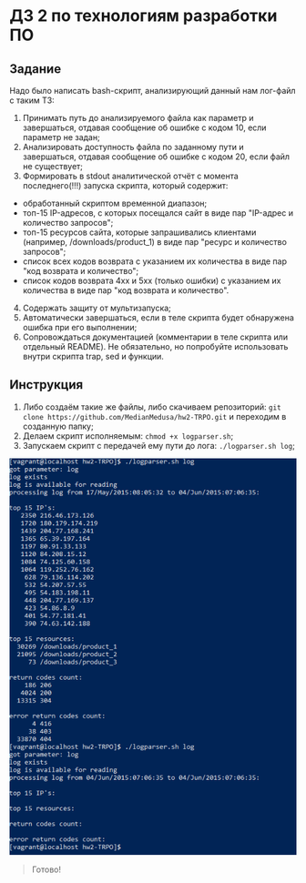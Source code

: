 # ДЗ 2 по технологиям разработки ПО
## Задание
Надо было написать bash-скрипт, анализирующий данный нам лог-файл с таким ТЗ:
1. Принимать путь до анализируемого файла как параметр и завершаться, отдавая сообщение об ошибке с кодом 10, если параметр не задан;
2. Анализировать доступность файла по заданному пути и завершаться, отдавая сообщение об ошибке с кодом 20, если файл не существует;
3. Формировать в stdout аналитической отчёт с момента последнего(!!!) запуска скрипта, который содержит:
- обработанный скриптом временной диапазон;
- топ-15 IP-адресов, с которых посещался сайт в виде пар "IP-адрес и количество запросов";
- топ-15 ресурсов сайта, которые запрашивались клиентами (например, /downloads/product_1) в виде пар "ресурс и количество запросов";
- список всех кодов возврата с указанием их количества в виде пар "код возврата и количество";
- список кодов возврата 4xx и 5xx (только ошибки) с указанием их количества в виде пар "код возврата и количество".
4. Содержать защиту от мультизапуска;
5. Автоматически завершаться, если в теле скрипта будет обнаружена ошибка при его выполнении;
6. Сопровождаться документацией (комментарии в теле скрипта или отдельный README). Не обязательно, но попробуйте использовать внутри скрипта trap, sed и функции.

## Инструкция
1. Либо создаём такие же файлы, либо скачиваем репозиторий: `git clone https://github.com/MedianMedusa/hw2-TRPO.git` и переходим в созданную папку;
2. Делаем скрипт исполняемым: `chmod +x logparser.sh`;
3. Запускаем скрипт с передачей ему пути до лога: `./logparser.sh log`;


![](https://github.com/MedianMedusa/hw2-TRPO/blob/master/%D1%81%D0%BA%D1%80%D0%B8%D0%BD%20%D0%BF%D0%B0%D1%80%D1%81%D0%B5%D1%80%D0%B0.png?raw=true)
> Готово!
